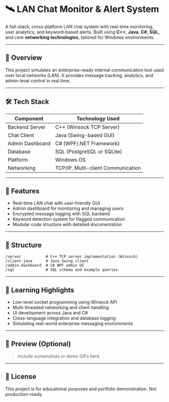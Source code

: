 # 🛰️ LAN Chat Monitor & Alert System

A full-stack, cross-platform LAN chat system with real-time monitoring, user analytics, and keyword-based alerts. Built using **C++**, **Java**, **C#**, **SQL**, and core **networking technologies**, tailored for Windows environments.

---

## 🚀 Overview

This project simulates an enterprise-ready internal communication tool used over local networks (LAN). It provides message tracking, analytics, and admin-level control in real time.

---

## 🛠️ Tech Stack

| Component         | Technology Used                      |
|------------------|--------------------------------------|
| Backend Server    | C++ (Winsock TCP Server)             |
| Chat Client       | Java (Swing-based GUI)               |
| Admin Dashboard   | C# (WPF/.NET Framework)              |
| Database          | SQL (PostgreSQL or SQLite)           |
| Platform          | Windows OS                           |
| Networking        | TCP/IP, Multi-client Communication   |

---

## 🔑 Features

- Real-time LAN chat with user-friendly GUI
- Admin dashboard for monitoring and managing users
- Encrypted message logging with SQL backend
- Keyword detection system for flagged communication
- Modular code structure with detailed documentation

---

## 📁 Structure

```
/server           # C++ TCP server implementation (Winsock)
/client-java      # Java Swing client
/admin-dashboard  # C# WPF admin UI
/sql              # SQL schema and example queries
```

---

## 🧠 Learning Highlights

- Low-level socket programming using Winsock API
- Multi-threaded networking and client handling
- UI development across Java and C#
- Cross-language integration and database logging
- Simulating real-world enterprise messaging environments

---

## 📸 Preview (Optional)

> Include screenshots or demo GIFs here

---

## 📜 License

This project is for educational purposes and portfolio demonstration. Not production-ready.
